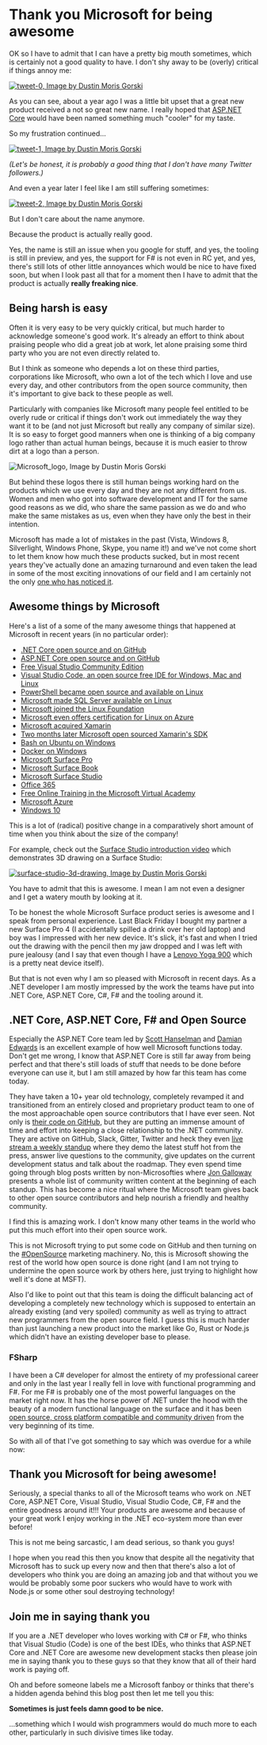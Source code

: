 ﻿<!--
	Tags: microsoft aspnet-core dotnet-core
-->

# Thank you Microsoft for being awesome

OK so I have to admit that I can have a pretty big mouth sometimes, which is certainly not a good quality to have. I don't shy away to be (overly) critical if things annoy me:

<a href="https://twitter.com/dustinmoris/status/689747287938109440" title="tweet-0"><img src="https://storage.googleapis.com/dusted-codes/images/blog-posts/2017-01-24/31644773584_a733c139dc_o.png" alt="tweet-0, Image by Dustin Moris Gorski"/></a>

As you can see, about a year ago I was a little bit upset that a great new product received a not so great new name. I really hoped that [ASP.NET Core](https://www.asp.net/core) would have been named something much "cooler" for my taste.

So my frustration continued...

<a href="https://twitter.com/dustinmoris/status/689760562180415488" title="tweet-1"><img src="https://storage.googleapis.com/dusted-codes/images/blog-posts/2017-01-24/31644772444_27955fafaf_o.png" alt="tweet-1, Image by Dustin Moris Gorski"/></a>

*(Let's be honest, it is probably a good thing that I don't have many Twitter followers.)*

And even a year later I feel like I am still suffering sometimes:

<a href="https://twitter.com/dustinmoris/status/817846764707389440" title="tweet-2"><img src="https://storage.googleapis.com/dusted-codes/images/blog-posts/2017-01-24/32109514750_f3d46e3f8e_o.png" alt="tweet-2, Image by Dustin Moris Gorski"/></a>

But I don't care about the name anymore.

Because the product is actually really good.

Yes, the name is still an issue when you google for stuff, and yes, the tooling is still in preview, and yes, the support for F# is not even in RC yet, and yes, there's still lots of other little annoyances which would be nice to have fixed soon, but when I look past all that for a moment then I have to admit that the product is actually **really freaking nice**.

## Being harsh is easy

Often it is very easy to be very quickly critical, but much harder to acknowledge someone's good work. It's already an effort to think about praising people who did a great job at work, let alone praising some third party who you are not even directly related to.

But I think as someone who depends a lot on these third parties, corporations like Microsoft, who own a lot of the tech which I love and use every day, and other contributors from the open source community, then it's important to give back to these people as well.

Particularly with companies like Microsoft many people feel entitled to be overly rude or critical if things don't work out immediately the way they want it to be (and not just Microsoft but really any company of similar size). It is so easy to forget good manners when one is thinking of a big company logo rather than actual human beings, because it is much easier to throw dirt at a logo than a person.

<img src="https://storage.googleapis.com/dusted-codes/images/blog-posts/2017-01-24/32448458306_cf66227c91_o.png" alt="Microsoft_logo, Image by Dustin Moris Gorski" class="two-third-width"/>

But behind these logos there is still human beings working hard on the products which we use every day and they are not any different from us. Women and men who got into software development and IT for the same good reasons as we did, who share the same passion as we do and who make the same mistakes as us, even when they have only the best in their intention.

Microsoft has made a lot of mistakes in the past (Vista, Windows 8, Silverlight, Windows Phone, Skype, you name it!) and we've not come short to let them know how much these products sucked, but in most recent years they've actually done an amazing turnaround and even taken the lead in some of the most exciting innovations of our field and I am certainly not the only [one who has noticed it](http://www.technobuffalo.com/2017/01/06/microsoft-is-killing-apple-in-every-corner-what-ive-learned-at-ces-2017/).

## Awesome things by Microsoft

Here's a list of a some of the many awesome things that happened at Microsoft in recent years (in no particular order):


- [.NET Core open source and on GitHub](https://blogs.msdn.microsoft.com/dotnet/2014/11/12/net-core-is-open-source/)
- [ASP.NET Core open source and on GitHub](https://docs.microsoft.com/en-us/aspnet/core/)
- [Free Visual Studio Community Edition](https://channel9.msdn.com/Series/ConnectOn-Demand/Introducing-Visual-Studio-Community-2015)
- [Visual Studio Code, an open source free IDE for Windows, Mac and Linux](http://www.hanselman.com/blog/IntroducingVisualStudioCodeForWindowsMacAndLinux.aspx)
- [PowerShell became open source and available on Linux](http://open.microsoft.com/2016/08/19/powershell-is-open-sourced-and-available-on-linux/)
- [Microsoft made SQL Server available on Linux](https://techcrunch.com/2016/03/07/microsoft-is-bringing-sql-server-to-linux/)
- [Microsoft joined the Linux Foundation](https://www.linuxfoundation.org/press-release/2016/11/microsoft-fortifies-commitment-to-open-source-becomes-linux-foundation-platinum-member/)
- [Microsoft even offers certification for Linux on Azure](http://news.microsoft.com/2015/12/09/microsoft-offers-new-certification-for-linux-on-azure/#hdYyJXK4A7pp2Eh2.97)
- [Microsoft acquired Xamarin](http://blogs.microsoft.com/blog/2016/02/24/microsoft-to-acquire-xamarin-and-empower-more-developers-to-build-apps-on-any-device/)
- [Two months later Microsoft open sourced Xamarin's SDK](http://www.zdnet.com/article/microsoft-open-sources-xamarins-software-development-kit/)
- [Bash on Ubuntu on Windows](https://blogs.windows.com/buildingapps/2016/03/30/run-bash-on-ubuntu-on-windows/#f7WbyptVYXolXR4R.97)
- [Docker on Windows](https://blog.docker.com/2016/09/dockerforws2016/)
- [Microsoft Surface Pro](https://www.youtube.com/watch?v=nSDmCPH3OWc)
- [Microsoft Surface Book](https://www.youtube.com/watch?v=VpQTRCOECZw)
- [Microsoft Surface Studio](http://creativity-online.com/work/microsoft-introducing-microsoft-surface-studio/49677)
- [Office 365](http://www.techradar.com/news/office-365-crowned-king-of-all-productivity-apps)
- [Free Online Training in the Microsoft Virtual Academy](https://mva.microsoft.com/)
- [Microsoft Azure](https://azure.microsoft.com/en-gb/)
- [Windows 10](https://www.microsoft.com/en-gb/windows/get-windows-10)

This is a lot of (radical) positive change in a comparatively short amount of time when you think about the size of the company!

For example, check out the [Surface Studio introduction video](https://www.youtube.com/watch?v=BzMLA8YIgG0) which demonstrates 3D drawing on a Surface Studio:

<a href="https://storage.googleapis.com/dusted-codes/images/blog-posts/2017-01-24/31644800474_16cf27d972_o.gif" title="surface-studio-3d-drawing"><img src="https://storage.googleapis.com/dusted-codes/images/blog-posts/2017-01-24/31644800474_16cf27d972_o.gif" alt="surface-studio-3d-drawing, Image by Dustin Moris Gorski"/></a>

You have to admit that this is awesome. I mean I am not even a designer and I get a watery mouth by looking at it.

To be honest the whole Microsoft Surface product series is awesome and I speak from personal experience. Last Black Friday I bought my partner a new Surface Pro 4 (I accidentally spilled a drink over her old laptop) and boy was I impressed with her new device. It's slick, it's fast and when I tried out the drawing with the pencil then my jaw dropped and I was left with pure jealousy (and I say that even though I have a [Lenovo Yoga 900](https://www.youtube.com/watch?v=nxKAN0JA0gw) which is a pretty neat device itself).

But that is not even why I am so pleased with Microsoft in recent days. As a .NET developer I am mostly impressed by the work the teams have put into .NET Core, ASP.NET Core, C#, F# and the tooling around it.

## .NET Core, ASP.NET Core, F# and Open Source

Especially the ASP.NET Core team led by [Scott Hanselman](https://twitter.com/shanselman) and [Damian Edwards](https://twitter.com/DamianEdwards) is an excellent example of how well Microsoft functions today. Don't get me wrong, I know that ASP.NET Core is still far away from being perfect and that there's still loads of stuff that needs to be done before everyone can use it, but I am still amazed by how far this team has come today.

They have taken a 10+ year old technology, completely revamped it and transitioned from an entirely closed and proprietary product team to one of the most approachable open source contributors that I have ever seen. Not only is [their code on GitHub](https://github.com/aspnet/Home), but they are putting an immense amount of time and effort into keeping a close relationship to the .NET community. They are active on GitHub, Slack, Gitter, Twitter and heck they even [live stream a weekly standup](https://live.asp.net/) where they demo the latest stuff hot from the press, answer live questions to the community, give updates on the current development status and talk about the roadmap. They even spend time going through blog posts written by non-Microsofties where [Jon Galloway](https://twitter.com/jongalloway) presents a whole list of community written content at the beginning of each standup. This has become a nice ritual where the Microsoft team gives back to other open source contributors and help nourish a friendly and healthy community.

I find this is amazing work. I don't know many other teams in the world who put this much effort into their open source work.

This is not Microsoft trying to put some code on GitHub and then turning on the [#OpenSource](https://twitter.com/search?q=%23OpenSource) marketing machinery. No, this is Microsoft showing the rest of the world how open source is done right (and I am not trying to undermine the open source work by others here, just trying to highlight how well it's done at MSFT).

Also I'd like to point out that this team is doing the difficult balancing act of developing a completely new technology which is supposed to entertain an already existing (and very spoiled) community as well as trying to attract new programmers from the open source field. I guess this is much harder than just launching a new product into the market like Go, Rust or Node.js which didn't have an existing developer base to please.

### FSharp

I have been a C# developer for almost the entirety of my professional career and only in the last year I really fell in love with functional programming and F#. For me F# is probably one of the most powerful languages on the market right now. It has the horse power of .NET under the hood with the beauty of a modern functional language on the surface and it has been [open source, cross platform compatible and community driven](http://fsharp.org/) from the very beginning of its time.

So with all of that I've got something to say which was overdue for a while now:

## Thank you Microsoft for being awesome!

Seriously, a special thanks to all of the Microsoft teams who work on .NET Core, ASP.NET Core, Visual Studio, Visual Studio Code, C#, F# and the entire goodness around it!!! Your products are awesome and because of your great work I enjoy working in the .NET eco-system more than ever before!

This is not me being sarcastic, I am dead serious, so thank you guys!

I hope when you read this then you know that despite all the negativity that Microsoft has to suck up every now and then that there's also a lot of developers who think you are doing an amazing job and that without you we would be probably some poor suckers who would have to work with Node.js or some other soul destroying technology!

## Join me in saying thank you

If you are a .NET developer who loves working with C# or F#, who thinks that Visual Studio (Code) is one of the best IDEs, who thinks that ASP.NET Core and .NET Core are awesome new development stacks then please join me in saying thank you to these guys so that they know that all of their hard work is paying off.

Oh and before someone labels me a Microsoft fanboy or thinks that there's a hidden agenda behind this blog post then let me tell you this:

**Sometimes is just feels damn good to be nice.**

...something which I would wish programmers would do much more to each other, particularly in such divisive times like today.